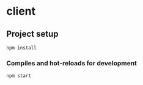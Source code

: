 # client

## Project setup
```
npm install
```

### Compiles and hot-reloads for development
```
npm start
```
